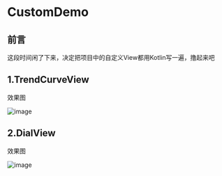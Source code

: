# CustomDemo
## 前言
这段时间闲了下来，决定把项目中的自定义View都用Kotlin写一遍，撸起来吧
## 1.TrendCurveView

效果图

![image](https://user-gold-cdn.xitu.io/2019/10/14/16dca390d0527b4e?w=270&h=562&f=gif&s=1830824)


## 2.DialView

效果图

![image](https://user-gold-cdn.xitu.io/2019/10/14/16dca238c506333c?w=270&h=562&f=gif&s=514741)
